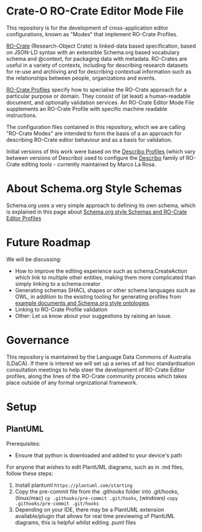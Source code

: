 # Crate-O RO-Crate Editor Mode File

This repository is for the development of cross-application editor configurations, known as "Modes" that implement RO-Crate Profiles.

[RO-Crate] (Research-Object Crate) is linked-data based specification, based on JSON-LD syntax with an extensible Schema.org based vocabulary schema and @context, for packaging data with metadata. RO-Crates are useful in a variety of contexts, including for describing research datasets for re-use and archiving and for describing contextual information such as the relationships between people, organizations and events.

[RO-Crate Profiles] specify how to specialise the RO-Crate approach for a particular purpose or domain. They consist of (at least) a human-readable document, and optionally validation services. An RO-Crate Editor Mode File supplements an RO-Crate Profile with specific machine readable instructions. 

The configuration files contained in this repository, which we are calling "RO-Crate Modes" are intended to form the basis of a an approach for describing RO-Crate editor behaviour and as a basis for validation.

Initial versions of this work were based on the [Describo Profiles] (which vary between versions of Describo) used to configure the [Describo] family of RO-Crate editing tools - currently maintained by Marco La Rosa.


# About Schema.org Style Schemas

Schema.org uses a very simple approach to defining its own schema, which is explained in this page about [Schema.org style Schemas and RO-Crate Editor Profiles](./docs/soss-profiles.md)


# Future Roadmap

We will be discussing:

- How to improve the editing experience such as schema:CreateAction which link to multiple other entities, making them more complicated than simply linking to a schema:creator
- Generating schemas SHACL shapes or other schema languages such as OWL, in addition to the existing tooling for generating profiles from [example documents and Schema.org style ontologies](./docs/soss-pofiles.md). 
- Linking to RO-Crate Profile validation
- Other: Let us know about your suggestions by raising an issue.


# Governance 

This repository is maintained by the Language Data Commons of Australia (LDaCA). If there is interest we will set up a series of ad hoc standardisation consultation meetings to help steer the development of RO-Crate Editor profiles, along the lines of the RO-Crate community process which takes place outside of any formal orgnizational framework.


[RO-Crate]: https://www.researchobject.org/ro-crate/
[RO-Crate Profiles]: https://github.com/ResearchObject/ro-crate/blob/master/docs/1.2-DRAFT/profiles.md
[Describo]: https://describo.github.io/
[Describo Profiles]: https://github.com/describo/profiles/tree/master

# Setup
## PlantUML
Prerequisites: 
* Ensure that python is downloaded and added to your device's path 

For anyone that wishes to edit PlantUML diagrams, such as in .md files, follow these steps: <br>
1. Install plantuml `https://plantuml.com/starting`
2. Copy the pre-commit file from the .githooks folder into .git/hooks, (linux/mac) `cp .githooks/pre-commit .git/hooks`, (windows) `copy .githooks/pre-commit .git/hooks`
3. Depending on your IDE, there may be a PlantUML extension available/plugin that allows for real time previewing of PlantUML diagrams, this is helpful whilst editing .puml files